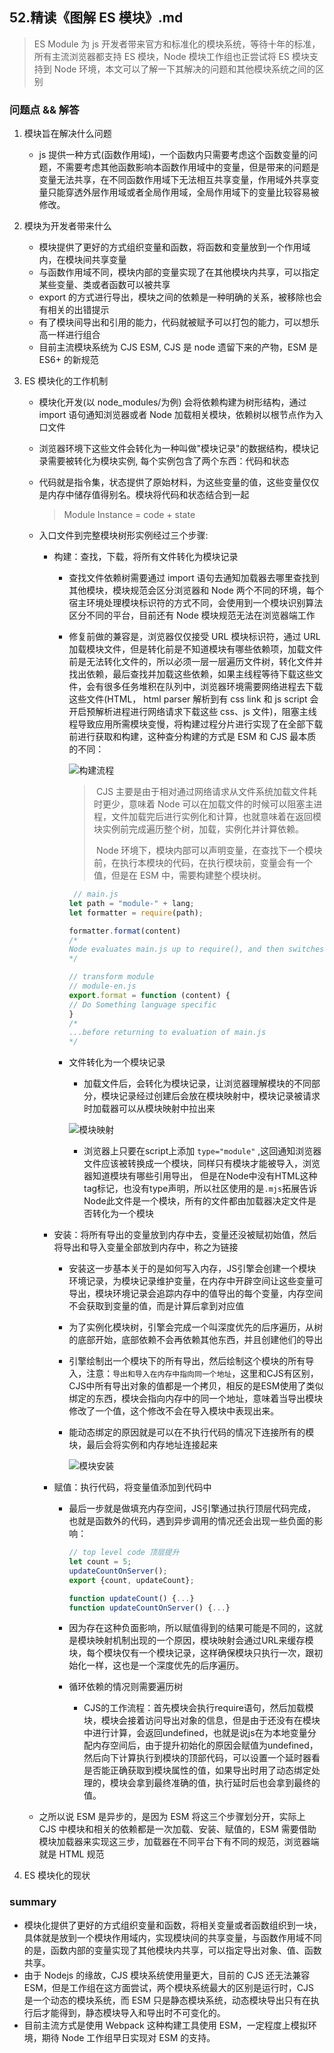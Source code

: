 ## **52.精读《图解 ES 模块》.md**

> ES Module 为 js 开发者带来官方和标准化的模块系统，等待十年的标准，所有主流浏览器都支持 ES 模块，Node 模块工作组也正尝试将 ES 模块支持到 Node 环境，本文可以了解一下其解决的问题和其他模块系统之间的区别



### 问题点 && 解答

1. 模块旨在解决什么问题

   - js 提供一种方式(函数作用域)，一个函数内只需要考虑这个函数变量的问题，不需要考虑其他函数影响本函数作用域中的变量，但是带来的问题是变量无法共享，在不同函数作用域下无法相互共享变量，作用域外共享变量只能穿透外层作用域或者全局作用域，全局作用域下的变量比较容易被修改。

2. 模块为开发者带来什么

   - 模块提供了更好的方式组织变量和函数，将函数和变量放到一个作用域内，在模块间共享变量
   - 与函数作用域不同，模块内部的变量实现了在其他模块内共享，可以指定某些变量、类或者函数可以被共享
   - export 的方式进行导出，模块之间的依赖是一种明确的关系，被移除也会有相关的出错提示
   - 有了模块间导出和引用的能力，代码就被赋予可以打包的能力，可以想乐高一样进行组合
   - 目前主流模块系统为 CJS ESM, CJS 是 node 遗留下来的产物，ESM 是 ES6+ 的新规范

3. ES 模块化的工作机制

   - 模块化开发(以 node_modules/为例) 会将依赖构建为树形结构，通过 import 语句通知浏览器或者 Node 加载相关模块，依赖树以根节点作为入口文件

   - 浏览器环境下这些文件会转化为一种叫做"模块记录"的数据结构，模块记录需要被转化为模块实例, 每个实例包含了两个东西：代码和状态

   - 代码就是指令集，状态提供了原始材料，为这些变量的值，这些变量仅仅是内存中储存值得别名。模块将代码和状态结合到一起

     > Module Instance = code + state

   - 入口文件到完整模块树形实例经过三个步骤:

     - 构建：查找，下载，将所有文件转化为模块记录

       - 查找文件依赖树需要通过 import 语句去通知加载器去哪里查找到其他模块，模块规范会区分浏览器和 Node 两个不同的环境，每个宿主环境处理模块标识符的方式不同，会使用到一个模块识别算法区分不同的平台，目前还有 Node 模块规范无法在浏览器端工作

       - 修复前做的兼容是，浏览器仅仅接受 URL 模块标识符，通过 URL 加载模块文件，但是转化前是不知道模块有哪些依赖项，加载文件前是无法转化文件的，所以必须一层一层遍历文件树，转化文件并找出依赖，最后查找并加载这些依赖，如果主线程等待下载这些文件，会有很多任务堆积在队列中，浏览器环境需要网络进程去下载这些文件(HTML， html parser 解析到有 css link 和 js script 会开启预解析进程进行网络请求下载这些 css、js 文件)，阻塞主线程导致应用所需模块变慢，将构建过程分片进行实现了在全部下载前进行获取和构建，这种查分构建的方式是 ESM 和 CJS 最本质的不同：

         ![构建流程](/Users/buxiongyu/Desktop/私人文件/weekly_notes/image/import-build.png)

         > ​	CJS 主要是由于相对通过网络请求从文件系统加载文件耗时更少，意味着 Node 可以在加载文件的时候可以阻塞主进程，文件加载完后进行实例化和计算，也就意味着在返回模块实例前完成遍历整个树，加载，实例化并计算依赖。
         >
         > ​	Node 环境下，模块内部可以声明变量，在查找下一个模块前，在执行本模块的代码，在执行模块前，变量会有一个值，但是在 ESM 中，需要构建整个模块树。

         ```js
          // main.js
         let path = "module-" + lang;
         let formatter = require(path);
         
         formatter.format(content) 
         /*
         Node evaluates main.js up to require(), and then switches over to synchronously loading and evaluating module-en.js and any of its dependencies
         */
         
         // transform module
         // module-en.js
         export.format = function (content) {
         // Do Something language specific  
         }
         /*
         ...before returning to evaluation of main.js
         */
         ```

         

       - 文件转化为一个模块记录

         - 加载文件后，会转化为模块记录，让浏览器理解模块的不同部分，模块记录经过创建后会放在模块映射中，模块记录被请求时加载器可以从模块映射中拉出来

         ![模块映射](/Users/buxiongyu/Desktop/私人文件/weekly_notes/image/module-map.png)

         - 浏览器上只要在script上添加 `type="module"` ,这回通知浏览器文件应该被转换成一个模块，同样只有模块才能被导入，浏览器知道模块有哪些引用导出， 但是在Node中没有HTML这种tag标记，也没有type声明，所以社区使用的是`.mjs`拓展告诉Node此文件是一个模块，所有的文件都由加载器决定文件是否转化为一个模块

           

     - 安装：将所有导出的变量放到内存中去，变量还没被赋初始值，然后将导出和导入变量全部放到内存中，称之为链接

       - 安装这一步基本关于的是如何写入内存，JS引擎会创建一个模块环境记录，为模块记录维护变量，在内存中开辟空间让这些变量可导出，模块环境记录会追踪内存中的值导出的每个变量，内存空间不会获取到变量的值，而是计算后拿到对应值

       - 为了实例化模块树，引擎会完成一个叫深度优先的后序遍历，从树的底部开始，底部依赖不会再依赖其他东西，并且创建他们的导出

       - 引擎绘制出一个模块下的所有导出，然后绘制这个模块的所有导入，注意：`导出和导入在内存中指向同一个地址`，这里和CJS有区别，CJS中所有导出对象的值都是一个拷贝，相反的是ESM使用了类似绑定的东西，模块会指向内存中的同一个地址，意味着当导出模块修改了一个值，这个修改不会在导入模块中表现出来。

       - 能动态绑定的原因就是可以在不执行代码的情况下连接所有的模块，最后会将实例和内存地址连接起来

         ![模块安装](/Users/buxiongyu/Desktop/私人文件/weekly_notes/image/module-install.png)

     - 赋值：执行代码，将变量值添加到代码中

       - 最后一步就是做填充内存空间，JS引擎通过执行顶层代码完成，也就是函数外的代码，遇到异步调用的情况还会出现一些负面的影响：

         ```js
         // top level code 顶层提升
         let count = 5;
         updateCountOnServer();
         export {count, updateCount};
         
         function updateCount() {...}
         function updateCountOnServer() {...}
         ```

       - 因为存在这种负面影响，所以赋值得到的结果可能是不同的，这就是模块映射机制出现的一个原因，模块映射会通过URL来缓存模块，每个模块仅有一个模块记录，这样确保模块只执行一次，跟初始化一样，这也是一个深度优先的后序遍历。

       - 循环依赖的情况则需要遍历树

         - CJS的工作流程：首先模块会执行require语句，然后加载模块，模块会接着访问导出对象的信息，但是由于还没有在模块中进行计算，会返回undefined，也就是说js在为本地变量分配内存空间后，由于提升初始化的原因会赋值为undefined，然后向下计算执行到模块的顶部代码，可以设置一个延时器看是否能正确获取到模块属性的值，如果导出时用了动态绑定处理的，模块会拿到最终准确的值，执行延时后也会拿到最终的值。

     

   - 之所以说 ESM 是异步的，是因为 ESM 将这三个步骤划分开，实际上 CJS 中模块和相关的依赖都是一次加载、安装、赋值的，ESM 需要借助模块加载器来实现这三步，加载器在不同平台下有不同的规范，浏览器端就是 HTML 规范

4. ES 模块化的现状

### summary

- 模块化提供了更好的方式组织变量和函数，将相关变量或者函数组织到一块，具体就是放到一个模块作用域内，实现模块间的共享变量，与函数作用域不同的是，函数内部的变量实现了其他模块内共享，可以指定导出对象、值、函数共享。
- 由于 Nodejs 的缘故，CJS 模块系统使用量更大，目前的 CJS 还无法兼容 ESM，但是工作组在这方面尝试，两个模块系统最大的区别是运行时，CJS 是一个动态的模块系统，而 ESM 只是静态模块系统，动态模块导出只有在执行后才能得到，静态模块导入和导出时不可变化的。
- 目前主流方式是使用 Webpack 这种构建工具使用 ESM，一定程度上模拟环境，期待 Node 工作组早日实现对 ESM 的支持。